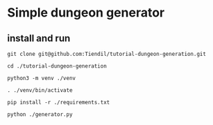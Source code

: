 # Simple dungeon generator

## install and run

```
git clone git@github.com:Tiendil/tutorial-dungeon-generation.git

cd ./tutorial-dungeon-generation

python3 -m venv ./venv

. ./venv/bin/activate

pip install -r ./requirements.txt

python ./generator.py
```
